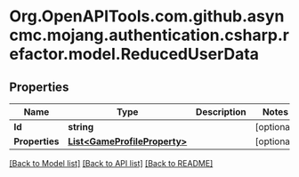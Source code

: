 # Org.OpenAPITools.com.github.asyncmc.mojang.authentication.csharp.refactor.model.ReducedUserData
## Properties

Name | Type | Description | Notes
------------ | ------------- | ------------- | -------------
**Id** | **string** |  | [optional] 
**Properties** | [**List&lt;GameProfileProperty&gt;**](GameProfileProperty.md) |  | [optional] 

[[Back to Model list]](../README.md#documentation-for-models) [[Back to API list]](../README.md#documentation-for-api-endpoints) [[Back to README]](../README.md)

